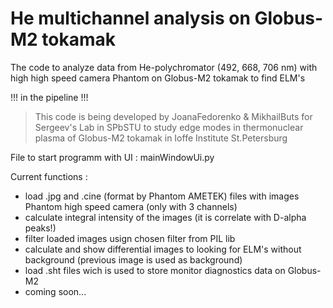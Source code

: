 # He multichannel analysis on Globus-M2 tokamak
The code to analyze data from He-polychromator (492, 668, 706 nm) with high high speed camera Phantom on Globus-M2 tokamak to find ELM's

!!! in the pipeline !!!

>This code is being developed by JoanaFedorenko & MikhailButs for Sergeev's Lab in SPbSTU to study edge modes in thermonuclear plasma of Globus-M2 tokamak in Ioffe Institute St.Petersburg

File to start programm with UI :  mainWindowUi.py

Current functions : 
- load .jpg and .cine (format by Phantom AMETEK) files with images Phantom high speed camera (only with 3 channels)
- calculate integral intensity of the images (it is correlate with D-alpha peaks!)
- filter loaded images usign chosen filter from PIL lib
- calculate and show differential images to looking for ELM's without background (previous image is used as background)
- load .sht files wich is used to store monitor diagnostics data on Globus-M2
- coming soon...
